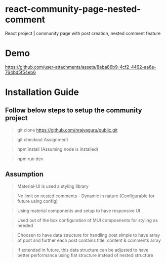 # react-community-page-nested-comment
React project | community page with post creation, nested comment feature

# Demo

https://github.com/user-attachments/assets/8aba86b9-4cf2-4462-aa6e-764bd5f54eb6

# Installation Guide

## Follow below steps to setup the community project

> git clone https://github.com/nrajyaguru/public.git

> git checkout Assignment

> npm install (Assuming node is installed)

> npm run dev


## Assumption


>  Material-UI is used a styling library

>  No limit on nested comments - Dynamic in nature (Configurable for future using config)

>  Using material components and setup to have responsive UI

>  Used out of the box configuration of MUI compoenents for styling as needed

>  Choosen to have data structure for handling post simple to have array of post and further each post contains title, content & comments array

>  If extended in future, this data structure can be adjusted to have better performance using flat structure instead of nested structure


